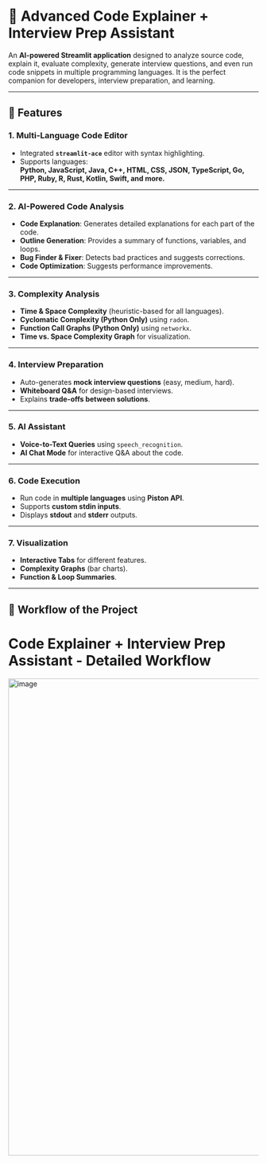 # 🚀 Advanced Code Explainer + Interview Prep Assistant

An **AI-powered Streamlit application** designed to analyze source code, explain it, evaluate complexity, generate interview questions, and even run code snippets in multiple programming languages. It is the perfect companion for developers, interview preparation, and learning.

---

## **🌟 Features**

### **1. Multi-Language Code Editor**
- Integrated **`streamlit-ace`** editor with syntax highlighting.
- Supports languages:  
  **Python, JavaScript, Java, C++, HTML, CSS, JSON, TypeScript, Go, PHP, Ruby, R, Rust, Kotlin, Swift, and more.**

---

### **2. AI-Powered Code Analysis**
- **Code Explanation**: Generates detailed explanations for each part of the code.
- **Outline Generation**: Provides a summary of functions, variables, and loops.
- **Bug Finder & Fixer**: Detects bad practices and suggests corrections.
- **Code Optimization**: Suggests performance improvements.

---

### **3. Complexity Analysis**
- **Time & Space Complexity** (heuristic-based for all languages).
- **Cyclomatic Complexity (Python Only)** using `radon`.
- **Function Call Graphs (Python Only)** using `networkx`.
- **Time vs. Space Complexity Graph** for visualization.

---

### **4. Interview Preparation**
- Auto-generates **mock interview questions** (easy, medium, hard).
- **Whiteboard Q&A** for design-based interviews.
- Explains **trade-offs between solutions**.

---

### **5. AI Assistant** 
- **Voice-to-Text Queries** using `speech_recognition`.
- **AI Chat Mode** for interactive Q&A about the code.

---

### **6. Code Execution**
- Run code in **multiple languages** using **Piston API**.
- Supports **custom stdin inputs**.
- Displays **stdout** and **stderr** outputs.

---

### **7. Visualization**
- **Interactive Tabs** for different features.
- **Complexity Graphs** (bar charts).
- **Function & Loop Summaries**.

---

## **🧠 Workflow of the Project**

# Code Explainer + Interview Prep Assistant - Detailed Workflow
<img width="657" height="960" alt="image" src="https://github.com/user-attachments/assets/ee9e1fdd-2b35-4250-8588-cdfa6f1fcca1" />





